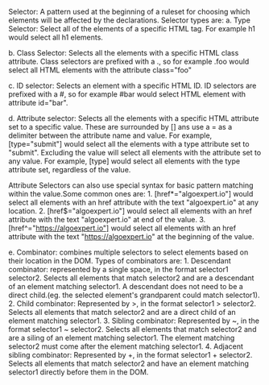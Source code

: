 Selector: A pattern used at the beginning of a ruleset for choosing which elements will be affected by the declarations. Selector types are:
  a. Type Selector: Select all of the elements of a specific HTML tag. For example h1 would select all h1 elements.
  
  b. Class Selector: Selects all the elements with a specific HTML class attribute. 
  Class selectors are prefixed with a ., so for example .foo would select all HTML elements with the attribute class="foo"
  
  c. ID selector: Selects an element with a specific HTML ID. ID selectors are prefixed with a #, so for example #bar would select HTML element with attribute id="bar".
  
  d. Attribute selector: Selects all the elements with a specific HTML attribute set to a specific value. These are surrounded by [] ans use a = as a delimiter between the attribute name and value.
  For example, [type="submit"] would select all the elements with a type attribute set to "submit".
  Excluding the value will select all elements with the attribute set to any value. For example, [type] would select all elements with the type attribute set, regardless of the value.

  Attribute Selectors can also use special syntax for basic pattern matching within the value.Some common ones are:
    1. [href*="algoexpert.io"] would select all elements with an href attribute with the text "algoexpert.io" at any location.
    2. [href$="algoexpert.io"] would select all elements with an href attribute with the text "algoexpert.io" at end of the value.
    3. [href^="https://algoexpert.io"] would select all elements with an href attribute with the text "https://algoexpert.io" at the beginning of the value.

  e. Combinator: combines multiple selectors to select elements based on their location in the DOM. Types of combinators are:
    1. Descendant combinator: represented by a single space, in the format selector1 selector2. Selects all elements that match selector2 and are a descendant of an element matching selector1. A descendant does not need to be a direct child.(eg. the selected element's grandparent could match selector1).
    2. Child combinator: Represented by >, in the format selector1 > selector2. Selects all elements that match selector2 and are a direct child of an element matching selector1.
    3. Sibling combinator: Represented by ~, in the format selector1 ~ selector2. Selects all elements that match selector2 and are a siling of an element matching selector1. The element matching selector2 must come after the element matching selector1.
    4. Adjacent sibling combinator: Represented by +, in the format selector1 + selector2. Selects all elements that match selector2 and have an element matching selector1 directly before them in the DOM. 

  
  
